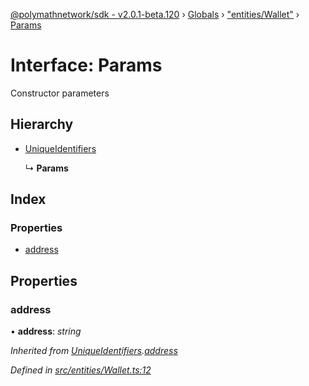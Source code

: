 [@polymathnetwork/sdk - v2.0.1-beta.120](../README.md) › [Globals](../globals.md) › ["entities/Wallet"](../modules/_entities_wallet_.md) › [Params](_entities_wallet_.params.md)

# Interface: Params

Constructor parameters

## Hierarchy

- [UniqueIdentifiers](_entities_wallet_.uniqueidentifiers.md)

  ↳ **Params**

## Index

### Properties

- [address](_entities_wallet_.params.md#address)

## Properties

### address

• **address**: _string_

_Inherited from [UniqueIdentifiers](_entities_wallet_.uniqueidentifiers.md).[address](_entities_wallet_.uniqueidentifiers.md#address)_

_Defined in [src/entities/Wallet.ts:12](https://github.com/PolymathNetwork/polymath-sdk/blob/1da5bc5/src/entities/Wallet.ts#L12)_
